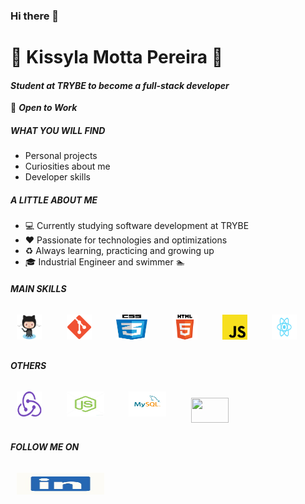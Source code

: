 ### Hi there 👋

# 🌱 Kissyla Motta Pereira 🌱 
#### *Student at TRYBE to become a full-stack developer*
:dart: ***Open to Work***

##### WHAT YOU WILL FIND

- Personal projects
- Curiosities about me
- Developer skills

##### A LITTLE ABOUT ME

- :computer:  Currently studying software development at TRYBE
- :heart:  Passionate for technologies and optimizations
- :recycle:  Always learning, practicing and growing up
- :mortar_board: Industrial Engineer and swimmer :swimmer:

##### MAIN SKILLS
<div>
<img src="./img/Octocat.png" width="40" height="40" style="margin: 10px" />
&nbsp;&nbsp;&nbsp;
<img src="./img/Git_icon.png" width="40" height="40" style="margin: 10px" />
&nbsp;&nbsp;&nbsp;
<img src="./img/css3.jpeg" width="50" height="40" style="margin: 10px" />
&nbsp;&nbsp;&nbsp;
<img src="./img/HTML5.png" width="40" height="40" style="margin: 10px" />
&nbsp;&nbsp;&nbsp;
<img src="./img/JavaScript.png" width="40" height="40" style="margin: 10px" />
&nbsp;&nbsp;&nbsp;
<img src="./img/react.png" width="40" height="40" style="margin: 10px" />
&nbsp;&nbsp;&nbsp;
</div>

##### OTHERS
<div>
<img src="./img/redux.png" width="40" height="40" style="margin: 10px" />
&nbsp;&nbsp;&nbsp;
<img src="./img/nodejs.jpg" width="60" height="40" style="margin: 10px" />
&nbsp;&nbsp;&nbsp;
<img src="./img/mysql.png" width="60" height="40" style="margin: 10px" />
&nbsp;&nbsp;&nbsp;
<img src="./img/mongodb.png" width="60" height="40" style="margin: 10px" />
&nbsp;&nbsp;&nbsp;
</div>

##### FOLLOW ME ON

<img href="www.linkedin.com/in/kissylamotta/" target="_blank" src="./img/linkedin.jpg" width="140" height="35" style="margin: 10px"/>

